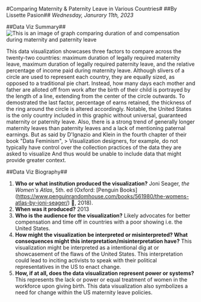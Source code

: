 #Comparing Maternity & Paternity Leave in Various Countries#
##By Lissette Pasion##
*Wednesday, Janurary 11th, 2023*

##Data Viz Summary##
![This is an image of graph comparing duration of and compensation during maternity and paternity leave](~/documents/Info201/a0-basic-tools-Lissette-Pasion/images/Maternity-and-Paternity-Leave-Data-Viz-Small.jpeg)

This data visualization showcases three factors to compare across the twenty-two countries: maximum duration of legally required maternity leave, maximum duration of legally required paternity leave, and the relative percentage of income paid during maternity leave. Although slivers of a circle are used to represent each country, they are equally sized, as opposed to a traditional pie chart. Instead, how many days each mother and father are alloted off from work after the birth of their child is portrayed by the length of a line, extending from the center of the circle outwards. To demostrated the last factor, percentage of earns retained, the thickness of the ring around the circle is altered accordingly. Notable, the United States is the only country included in this graphic without universal, guaranteed maternity or paternity leave. Also, there is a strong trend of generally longer maternity leaves than paternity leaves and a lack of mentioning paternal earnings. But as said by D'Ignazio and Klein in the fourth chapter of their book "Data Feminism", 
    > Visualization designers, for example, do not typically have control over the collection practices of the data they are asked to visualize
And thus would be unable to include data that might provide greater context. 

##Data Viz Biography##
1. **Who or what institution produced the visualization?** Joni Seager, *the Women's Atlas*, 5th. ed (Oxford: [Penguin Books] (https://www.penguinrandomhouse.com/books/561980/the-womens-atlas-by-joni-seager/) :penguin:, 2018). 
2. **When was it produced?** 2013
3. **Who is the audience for the visualization?** Likely advocates for better compensation and time off in countries with a poor showing i.e. the United States. 
4. **How might the visualization be interpreted or misinterpreted? What consequences might this interpretation/misinterpretation have?** This visualization might be interpreted as a intentional dig at or showcasement of the flaws of the United States. This interpretation could lead to inciting activists to speak with their political representatives in the US to enact change. 
5. **How, if at all, does the data visualization represent power or systems?** This represents the lack or power or equal treatment of women in the workforce upon giving birth. This data visualization also symbolizes a need for change within the US maternity leave policies. 